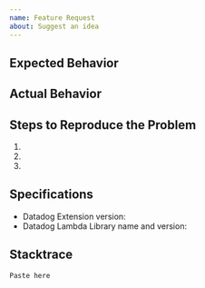 ```yaml
---
name: Feature Request
about: Suggest an idea
---
```


## Expected Behavior


## Actual Behavior


## Steps to Reproduce the Problem

  1.
  1.
  1.

## Specifications

  - Datadog Extension version:
  - Datadog Lambda Library name and version:
  
## Stacktrace
  
  ```
  Paste here
  ```